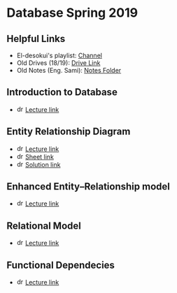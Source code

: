 # Database Spring 2019

## Helpful Links
* El-desokui's playlist: [Channel](https://www.youtube.com/playlist?list=PL37D52B7714788190)
* Old Drives (18/19): [Drive Link](https://drive.google.com/open?id=15CMbB8Kh6q1RVNTBh6vw2eH8-3iqYE4A)
* Old Notes (Eng. Sami): [Notes Folder](https://drive.google.com/open?id=102Rifcpk2EDOoRtsUg_1cDwhjZ-Bkq9M)

## Introduction to Database
* <img src="https://pngimage.net/wp-content/uploads/2018/06/logo-lecture-png-7.png" alt="drawing"  width="15" height="15"/> [Lecture link](https://drive.google.com/open?id=1DNPfYl3IZcOzyVI4uyWiUnYgjdEI2fQqe07d9TtwMGQ)

## Entity Relationship Diagram
* <img src="https://pngimage.net/wp-content/uploads/2018/06/logo-lecture-png-7.png" alt="drawing"  width="15" height="15"/> [Lecture link](https://drive.google.com/open?id=1SOK-ms6EB2Xjgx9oQtsxrkKOrGnTG09oguma24qmnZM)
* <img src="https://pngimage.net/wp-content/uploads/2018/06/logo-lecture-png-6.png" alt="drawing"  width="15" height="15"/> [Sheet link](https://drive.google.com/open?id=1C_AYJMvTcNkildDWvhdNvCKjM2UESQ7g)
* <img src="https://pngimage.net/wp-content/uploads/2018/06/logo-lecture-png-8.png" alt="drawing"  width="15" height="15"/> [Solution link](https://drive.google.com/open?id=1YTyTl4vsbGyHSK3ZpksOxkSqRggPPiFl)


## Enhanced Entity–Relationship model
* <img src="https://pngimage.net/wp-content/uploads/2018/06/logo-lecture-png-7.png" alt="drawing"  width="15" height="15"/> [Lecture link](https://drive.google.com/open?id=1eF31bSck8PUhOwDh2c1w9F2hudKgKRqufWmx_82moWs)

## Relational Model
* <img src="https://pngimage.net/wp-content/uploads/2018/06/logo-lecture-png-7.png" alt="drawing"  width="15" height="15"/> [Lecture link](https://drive.google.com/open?id=1mN_Rhzx1U1f67Gz6u_9IOJStWWwsoSjxqKrF8sUY6k4)

## Functional Dependecies
* <img src="https://pngimage.net/wp-content/uploads/2018/06/logo-lecture-png-7.png" alt="drawing"  width="15" height="15"/> [Lecture link](https://drive.google.com/open?id=1ShmhluLhSBmYUc6teQVu1Ql-4SD1Mb8OnhndWOOfv4w)











